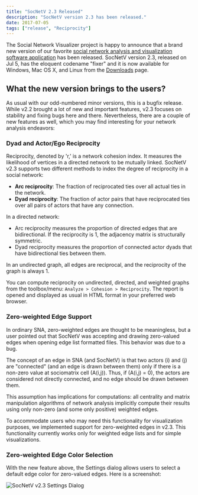 ```yaml
---
title: "SocNetV 2.3 Released"
description: "SocNetV version 2.3 has been released."
date: 2017-07-05
tags: ["release", "Reciprocity"]
---
```


The Social Network Visualizer project is happy to announce that a brand new version of our favorite [social network analysis and visualization software application](https://socnetv.org) has been released. SocNetV version 2.3, released on Jul 5, has the eloquent codename "fixer" and it is now available for Windows, Mac OS X, and Linux from the [Downloads](https://socnetv.org/downloads/) page.

## What the new version brings to the users?

As usual with our odd-numbered minor versions, this is a bugfix release. While v2.2 brought a lot of new and important features, v2.3 focuses on stability and fixing bugs here and there. Nevertheless, there are a couple of new features as well, which you may find interesting for your network analysis endeavors:

### Dyad and Actor/Ego Reciprocity

Reciprocity, denoted by 'r,' is a network cohesion index. It measures the likelihood of vertices in a directed network to be mutually linked. SocNetV v2.3 supports two different methods to index the degree of reciprocity in a social network:

- **Arc reciprocity**: The fraction of reciprocated ties over all actual ties in the network.
- **Dyad reciprocity**: The fraction of actor pairs that have reciprocated ties over all pairs of actors that have any connection.

In a directed network:
- Arc reciprocity measures the proportion of directed edges that are bidirectional. If the reciprocity is 1, the adjacency matrix is structurally symmetric.
- Dyad reciprocity measures the proportion of connected actor dyads that have bidirectional ties between them.

In an undirected graph, all edges are reciprocal, and the reciprocity of the graph is always 1.

You can compute reciprocity on undirected, directed, and weighted graphs from the toolbox/menu: `Analyze > Cohesion > Reciprocity`. The report is opened and displayed as usual in HTML format in your preferred web browser.

### Zero-weighted Edge Support

In ordinary SNA, zero-weighted edges are thought to be meaningless, but a user pointed out that SocNetV was accepting and drawing zero-valued edges when opening edge list formatted files. This behavior was due to a bug. 

The concept of an edge in SNA (and SocNetV) is that two actors \(i\) and \(j\) are "connected" (and an edge is drawn between them) only if there is a non-zero value at sociomatrix cell \(A(i,j)\). Thus, if \(A(i,j) = 0\), the actors are considered not directly connected, and no edge should be drawn between them.

This assumption has implications for computations: all centrality and matrix manipulation algorithms of network analysis implicitly compute their results using only non-zero (and some only positive) weighted edges. 

To accommodate users who may need this functionality for visualization purposes, we implemented support for zero-weighted edges in v2.3. This functionality currently works only for weighted edge lists and for simple visualizations.

### Zero-weighted Edge Color Selection

With the new feature above, the Settings dialog allows users to select a default edge color for zero-valued edges. Here is a screenshot:

![SocNetV v2.3 Settings Dialog](http://www.socnetv.org/data/uploads/screenshots/23/socnetv23-dialog.png)
